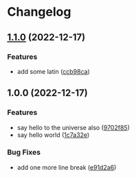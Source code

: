 # Changelog

## [1.1.0](https://github.com/SlimDeluxe/test/compare/v1.0.0...v1.1.0) (2022-12-17)


### Features

* add some latin ([ccb98ca](https://github.com/SlimDeluxe/test/commit/ccb98ca5197e1b991683511d5b2db20be1877c83))

## 1.0.0 (2022-12-17)


### Features

* say hello to the universe also ([9702f85](https://github.com/SlimDeluxe/test/commit/9702f854c0bc22b49b3c5d68b8491475947d3859))
* say hello world ([1c7a32e](https://github.com/SlimDeluxe/test/commit/1c7a32ed73828d84edca28b9afd9808e352fdcf0))


### Bug Fixes

* add one more line break ([e91d2a6](https://github.com/SlimDeluxe/test/commit/e91d2a616ff1b9e1e217ac56c40f5fc7031e86f0))
